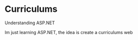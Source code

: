 # Curriculums
Understanding ASP.NET

Im just learning ASP.NET, the idea is create a curriculums web
